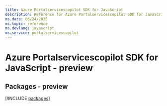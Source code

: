 ```yaml
---
title: Azure Portalservicescopilot SDK for JavaScript
description: Reference for Azure Portalservicescopilot SDK for JavaScript
ms.date: 06/24/2025
ms.topic: reference
ms.devlang: javascript
ms.service: portalservicescopilot
---
```

# Azure Portalservicescopilot SDK for JavaScript - preview
## Packages - preview
[!INCLUDE [packages](portalservicescopilot-index.md)]